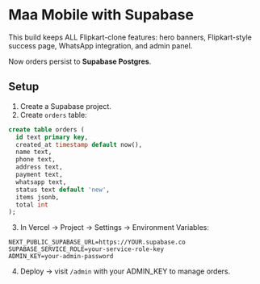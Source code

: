 
# Maa Mobile with Supabase

This build keeps ALL Flipkart-clone features: hero banners, Flipkart-style success page, WhatsApp integration, and admin panel.

Now orders persist to **Supabase Postgres**.

## Setup

1. Create a Supabase project.
2. Create `orders` table:

```sql
create table orders (
  id text primary key,
  created_at timestamp default now(),
  name text,
  phone text,
  address text,
  payment text,
  whatsapp text,
  status text default 'new',
  items jsonb,
  total int
);
```

3. In Vercel → Project → Settings → Environment Variables:

```
NEXT_PUBLIC_SUPABASE_URL=https://YOUR.supabase.co
SUPABASE_SERVICE_ROLE=your-service-role-key
ADMIN_KEY=your-admin-password
```

4. Deploy → visit `/admin` with your ADMIN_KEY to manage orders.

